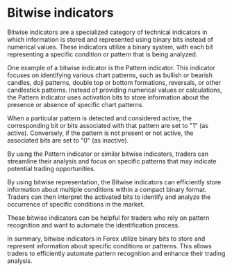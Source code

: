 # Bitwise indicators

Bitwise indicators are a specialized category of technical indicators
in which information is stored and represented using binary bits instead of numerical values.
These indicators utilize a binary system,
with each bit representing a specific condition or pattern that is being analyzed.

One example of a bitwise indicator is the Pattern indicator.
This indicator focuses on identifying various chart patterns,
such as bullish or bearish candles, doji patterns,
double top or bottom formations, reversals, or other candlestick patterns.
Instead of providing numerical values or calculations,
the Pattern indicator uses activation bits to store information
about the presence or absence of specific chart patterns.

When a particular pattern is detected and considered active,
the corresponding bit or bits associated with that pattern are set to "1" (as active).
Conversely, if the pattern is not present or not active,
the associated bits are set to "0" (as inactive).

By using the Pattern indicator or similar bitwise indicators,
traders can streamline their analysis and focus on specific patterns
that may indicate potential trading opportunities.

By using bitwise representation, the Bitwise indicators can efficiently store information
about multiple conditions within a compact binary format.
Traders can then interpret the activated bits to identify
and analyze the occurrence of specific conditions in the market.

These bitwise indicators can be helpful for traders who rely on pattern recognition
and want to automate the identification process.

In summary, bitwise indicators in Forex utilize binary bits
to store and represent information about specific conditions or patterns.
This allows traders to efficiently automate pattern recognition and enhance their trading analysis.
